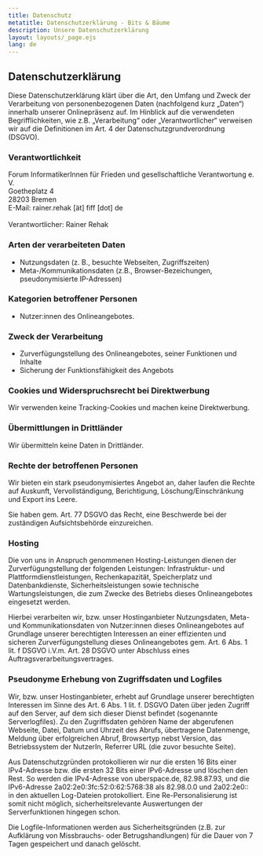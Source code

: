 ```yaml
---
title: Datenschutz
metatitle: Datenschutzerklärung - Bits & Bäume
description: Unsere Datenschutzerklärung
layout: layouts/_page.ejs
lang: de
---
```


<h2>Datenschutzerklärung</h2>

<p>Diese Datenschutzerklärung klärt über die Art, den Umfang und Zweck der Verarbeitung von personenbezogenen Daten (nachfolgend kurz „Daten“) innerhalb unserer Onlinepräsenz auf. Im Hinblick auf die verwendeten Begrifflichkeiten, wie z.B. „Verarbeitung“ oder „Verantwortlicher“ verweisen wir auf die Definitionen im Art. 4 der Datenschutzgrundverordnung (DSGVO).</p>

<h3>Verantwortlichkeit</h3>

<p>Forum InformatikerInnen für Frieden und gesellschaftliche Verantwortung e. V.<br />
Goetheplatz 4<br />
28203 Bremen<br />
E-Mail: rainer.rehak [ät] fiff [dot] de<br />
<br />
Verantwortlicher: Rainer Rehak</p>

<h3>Arten der verarbeiteten Daten</h3>

<ul>
    <li>Nutzungsdaten (z. B., besuchte Webseiten, Zugriffszeiten)</li>
    <li>Meta-/Kommunikationsdaten (z.B., Browser-Bezeichungen, pseudonymisierte IP-Adressen)</li>
</ul>

<h3>Kategorien betroffener Personen</h3>

<ul>
    <li>Nutzer:innen des Onlineangebotes.</li>
</ul> 

<h3>Zweck der Verarbeitung</h3>
<ul>
    <li>Zurverfügungstellung des Onlineangebotes, seiner Funktionen und Inhalte</li>
    <li>Sicherung der Funktionsfähigkeit des Angebots</li>
   </ul> 
<h3>Cookies und Widerspruchsrecht bei Direktwerbung</h3>

<p>Wir verwenden keine Tracking-Cookies und machen keine Direktwerbung.</p>
    
<h3>Übermittlungen in Drittländer</h3>

<p>Wir übermitteln keine Daten in Drittländer.</p>

<h3>Rechte der betroffenen Personen</h3>

<p>Wir bieten ein stark pseudonymisiertes Angebot an, daher laufen die Rechte auf Auskunft, Vervollständigung, Berichtigung, Löschung/Einschränkung und Export ins Leere.</p>

<p>Sie haben gem. Art. 77 DSGVO das Recht, eine Beschwerde bei der zuständigen Aufsichtsbehörde einzureichen.</p>

<h3>Hosting</h3>

<p>Die von uns in Anspruch genommenen Hosting-Leistungen dienen der Zurverfügungstellung der folgenden Leistungen: Infrastruktur- und Plattformdienstleistungen, Rechenkapazität, Speicherplatz und Datenbankdienste, Sicherheitsleistungen sowie technische Wartungsleistungen, die zum Zwecke des Betriebs dieses Onlineangebotes eingesetzt werden.</p>

<p>Hierbei verarbeiten wir, bzw. unser Hostinganbieter Nutzungsdaten, Meta- und Kommunikationsdaten von Nutzer:innen dieses Onlineangebotes auf Grundlage unserer berechtigten Interessen an einer effizienten und sicheren Zurverfügungstellung dieses Onlineangebotes gem. Art. 6 Abs. 1 lit. f DSGVO i.V.m. Art. 28 DSGVO unter Abschluss eines Auftragsverarbeitungsvertrages.</p>

<h3>Pseudonyme Erhebung von Zugriffsdaten und Logfiles</h3>

<p>Wir, bzw. unser Hostinganbieter, erhebt auf Grundlage unserer berechtigten Interessen im Sinne des Art. 6 Abs. 1 lit. f. DSGVO Daten über jeden Zugriff auf den Server, auf dem sich dieser Dienst befindet (sogenannte Serverlogfiles). Zu den Zugriffsdaten gehören Name der abgerufenen Webseite, Datei, Datum und Uhrzeit des Abrufs, übertragene Datenmenge, Meldung über erfolgreichen Abruf, Browsertyp nebst Version, das Betriebssystem der NutzerIn, Referrer URL (die zuvor besuchte Seite).</p>

<p>Aus Datenschutzgründen protokollieren wir nur die ersten 16 Bits einer IPv4-Adresse bzw. die ersten 32 Bits einer IPv6-Adresse und löschen den Rest. So werden die IPv4-Adresse von uberspace.de, 82.98.87.93, und die IPv6-Adresse 2a02:2e0:3fc:52:0:62:5768:38 als 82.98.0.0 und 2a02:2e0:: in den aktuellen Log-Dateien protokolliert. Eine Re-Personalisierung ist somit nicht möglich, sicherheitsrelevante Auswertungen der Serverfunktionen hingegen schon.</p>

<p>Die Logfile-Informationen werden aus Sicherheitsgründen (z.B. zur Aufklärung von Missbrauchs- oder Betrugshandlungen) für die Dauer von 7 Tagen gespeichert und danach gelöscht.</p>
